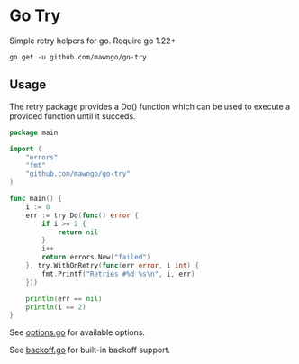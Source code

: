 # Go Try

Simple retry helpers for go. Require go 1.22+

```shell
go get -u github.com/mawngo/go-try
```

## Usage

The retry package provides a Do() function which can be used to execute a provided function until it succeds.

```go
package main

import (
	"errors"
	"fmt"
	"github.com/mawngo/go-try"
)

func main() {
	i := 0
	err := try.Do(func() error {
		if i >= 2 {
			return nil
		}
		i++
		return errors.New("failed")
	}, try.WithOnRetry(func(err error, i int) {
		fmt.Printf("Retries #%d %s\n", i, err)
	}))

	println(err == nil)
	println(i == 2)
}

```

See [options.go](options.go) for available options.

See [backoff.go](backoff/backoff.go) for built-in backoff support.